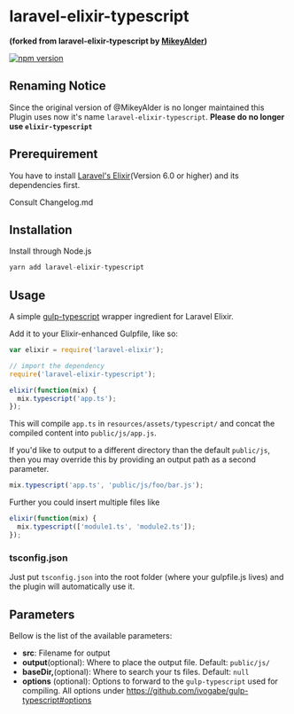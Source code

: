 laravel-elixir-typescript
========================

**(forked from laravel-elixir-typescript by [MikeyAlder](https://github.com/MikeyAlder/laravel-elixir-typescript))**

[![npm version](https://badge.fury.io/js/laravel-elixir-typescript.svg)](https://badge.fury.io/js/laravel-elixir-typescript)

## Renaming Notice
Since the original version of @MikeyAlder is no longer maintained this Plugin uses now it's name `laravel-elixir-typescript`.
**Please do no longer use `elixir-typescript`**

## Prerequirement
You have to install [Laravel's Elixir](http://laravel.com/docs/master/elixir)(Version 6.0 or higher) and its dependencies first.

Consult Changelog.md

## Installation
Install through Node.js

```js
yarn add laravel-elixir-typescript
```

## Usage
A simple [gulp-typescript](https://github.com/ivogabe/gulp-typescript) wrapper ingredient for Laravel Elixir.

Add it to your Elixir-enhanced Gulpfile, like so:

```js
var elixir = require('laravel-elixir');

// import the dependency
require('laravel-elixir-typescript');

elixir(function(mix) {
  mix.typescript('app.ts');
});
```

This will compile `app.ts` in `resources/assets/typescript/` and concat the compiled content into `public/js/app.js`.

If you'd like to output to a different directory than the default `public/js`, then you may override this by providing an output path as a second parameter.

```js
mix.typescript('app.ts', 'public/js/foo/bar.js');
```

Further you could insert multiple files like

```js
elixir(function(mix) {
  mix.typescript(['module1.ts', 'module2.ts']);
});
```

### tsconfig.json
Just put `tsconfig.json` into the root folder (where your gulpfile.js lives) and the plugin will automatically use it.

## Parameters

Bellow is the list of the available parameters:

- **src**: Filename for output
- **output**(optional): Where to place the output file. Default: `public/js/`
- **baseDir,**(optional): Where to search your ts files. Default: `null`
- **options** (optional): Options to forward to the `gulp-typescript` used for compiling. All options under https://github.com/ivogabe/gulp-typescript#options

